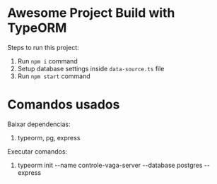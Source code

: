 # Awesome Project Build with TypeORM

Steps to run this project:

1. Run `npm i` command
2. Setup database settings inside `data-source.ts` file
3. Run `npm start` command

# Comandos usados

Baixar dependencias:
1. typeorm, pg, express

Executar comandos:
1. typeorm init --name controle-vaga-server --database postgres --express